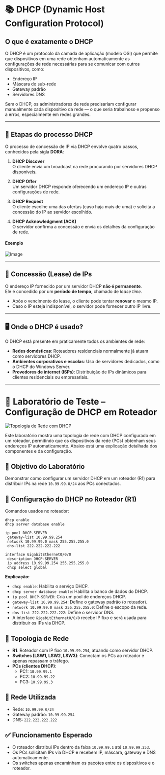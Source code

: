# 📚 DHCP (Dynamic Host Configuration Protocol)

## O que é exatamente o DHCP

O DHCP é um protocolo da camada de aplicação (modelo OSI) que permite que dispositivos em uma rede obtenham automaticamente as configurações de rede necessárias para se comunicar com outros dispositivos, como:

- Endereço IP
- Máscara de sub-rede
- Gateway padrão
- Servidores DNS

Sem o DHCP, os administradores de rede precisariam configurar manualmente cada dispositivo da rede — o que seria trabalhoso e propenso a erros, especialmente em redes grandes.

---

## 🔁 Etapas do processo DHCP 

O processo de concessão de IP via DHCP envolve quatro passos, conhecidos pela sigla **DORA**:

1. **DHCP Discover**  
   O cliente envia um broadcast na rede procurando por servidores DHCP disponíveis.

2. **DHCP Offer**  
   Um servidor DHCP responde oferecendo um endereço IP e outras configurações de rede.

3. **DHCP Request**  
   O cliente escolhe uma das ofertas (caso haja mais de uma) e solicita a concessão do IP ao servidor escolhido.

4. **DHCP Acknowledgment (ACK)**  
   O servidor confirma a concessão e envia os detalhes da configuração de rede.

#### Exemplo

![Image](https://github.com/user-attachments/assets/0414b589-6bd6-4748-a13a-d1563f643060)

---

## 📆 Concessão (Lease) de IPs

O endereço IP fornecido por um servidor DHCP **não é permanente**.  
Ele é concedido por um **período de tempo**, chamado de *lease time*.

- Após o vencimento do lease, o cliente pode tentar **renovar** o mesmo IP.
- Caso o IP esteja indisponível, o servidor pode fornecer outro IP livre.

---

## 🖥️ Onde o DHCP é usado?

O DHCP está presente em praticamente todos os ambientes de rede:

- **Redes domésticas**: Roteadores residenciais normalmente já atuam como servidores DHCP.
- **Ambientes corporativos e escolas**: Uso de servidores dedicados, como o DHCP do Windows Server.
- **Provedores de internet (ISPs)**: Distribuição de IPs dinâmicos para clientes residenciais ou empresariais.
---

# 🧪 Laboratório de Teste – Configuração de DHCP em Roteador

![Topologia de Rede com DHCP](https://github.com/user-attachments/assets/74c38704-6194-435e-88cc-3fb79b64609e)

Este laboratório mostra uma topologia de rede com DHCP configurado em um roteador, permitindo que os dispositivos da rede (PCs) obtenham seus endereços IP automaticamente. Abaixo está uma explicação detalhada dos componentes e da configuração.

## 🧠 Objetivo do Laboratório

Demonstrar como configurar um servidor DHCP em um roteador (R1) para distribuir IPs na rede `10.99.99.0/24` aos PCs conectados.

## 📌 Configuração do DHCP no Roteador (R1)

Comandos usados no roteador:

```shell
dhcp enable
dhcp server database enable

ip pool DHCP-SERVER
 gateway-list 10.99.99.254
 network 10.99.99.0 mask 255.255.255.0
 dns-list 222.222.222.222

interface GigabitEthernet0/0/0
 description DHCP-SERVER
 ip address 10.99.99.254 255.255.255.0
 dhcp select global
```

**Explicação:**

- `dhcp enable`: Habilita o serviço DHCP.
- `dhcp server database enable`: Habilita o banco de dados do DHCP.
- `ip pool DHCP-SERVER`: Cria um pool de endereços DHCP.
- `gateway-list 10.99.99.254`: Define o gateway padrão (o roteador).
- `network 10.99.99.0 mask 255.255.255.0`: Define o escopo da rede.
- `dns-list 222.222.222.222`: Define o servidor DNS.
- A interface `GigabitEthernet0/0/0` recebe IP fixo e será usada para distribuir os IPs via DHCP.

## 🔌 Topologia de Rede

- **R1**: Roteador com IP fixo `10.99.99.254`, atuando como servidor DHCP.
- **Switches (LSW1, LSW2, LSW3)**: Conectam os PCs ao roteador e apenas repassam o tráfego.
- **PCs (clientes DHCP)**:
  - PC1: `10.99.99.1`
  - PC2: `10.99.99.22`
  - PC3: `10.99.99.3`

## 📡 Rede Utilizada

- Rede: `10.99.99.0/24`
- Gateway padrão: `10.99.99.254`
- DNS: `222.222.222.222`

## ✅ Funcionamento Esperado

- O roteador distribui IPs dentro da faixa `10.99.99.1` até `10.99.99.253`.
- Os PCs solicitam IPs via DHCP e recebem IP, máscara, gateway e DNS automaticamente.
- Os switches apenas encaminham os pacotes entre os dispositivos e o roteador.
